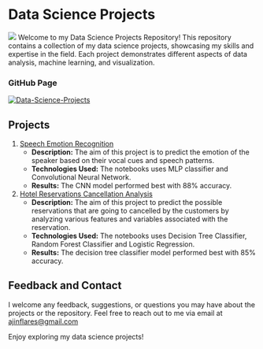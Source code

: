 # Data Science Projects
![](https://lh3.googleusercontent.com/yuUrDV2DAtBRvItHZ2FvXMkPbHR5NEt4kXbpp8dgK-r9jI9-irP19GJb2CvdBRYmy41KG4BxFu2Hod9GzdgGc46iYmm7As4bNNsc-JP7vYwY8d1BzHgZdvKR7H4xtLM20zR9gn0PJE-nQU0navp9Xh0pHc3Cp-CjYUENN7dWZ3NJiw8CiHFEJn7Mc0ul_A)
Welcome to my Data Science Projects Repository! This repository contains a collection of my data science projects, showcasing my skills and expertise in the field. Each project demonstrates different aspects of data analysis, machine learning, and visualization.

### GitHub Page 
[![Data-Science-Projects](https://img.shields.io/badge/Data_Science_Projects-GitHub_Page-%2300BFFF.svg)]()

## Projects

1. [Speech Emotion Recognition](https://github.com/Splinter-AJ/SpeechEmotionRecognition)
    - **Description:** The aim of this project is to predict the emotion of the speaker based on their vocal cues and speech patterns.
    - **Technologies Used:** The notebooks uses MLP classifier and Convolutional Neural Network.
    - **Results:** The CNN model performed best with 88% accuracy.
2. [Hotel Reservations Cancellation Analysis](https://github.com/Splinter-AJ/DataScience_Projects/tree/main/Hotel%20Reservations%20Cancellation%20Analysis)
    - **Description:** The aim of this project to predict the possible reservations that are going to cancelled by the customers by analyzing various features and variables associated with 
                       the reservation.
    - **Technologies Used:** The notebooks uses Decision Tree Classifier, Random Forest Classifier and Logistic Regression.
    - **Results:** The decision tree classifier model performed best with 85% accuracy.
      
## Feedback and Contact
I welcome any feedback, suggestions, or questions you may have about the projects or the repository. Feel free to reach out to me via email at ajinflares@gmail.com

Enjoy exploring my data science projects!
